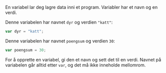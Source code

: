 En variabel lar deg lagre data inni et program. Variabler har et navn og en verdi.

Denne variabelen har navnet `dyr` og verdien `"katt"`:

```javascript
var dyr = "katt";
```

Denne variabelen har navnet `poengsum` og verdien `30`:

```javascript
var poengsum = 30;
```

For å opprette en variabel, gi den et navn og sett det til en verdi. Navnet på variabelen går alltid etter `var`, og det må ikke inneholde mellomrom.